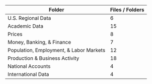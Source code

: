 | Folder                                  |   Files / Folders |
|-----------------------------------------|-------------------|
| U.S. Regional Data                      |                 6 |
| Academic Data                           |                15 |
| Prices                                  |                 8 |
| Money, Banking, & Finance               |                 7 |
| Population, Employment, & Labor Markets |                12 |
| Production & Business Activity          |                18 |
| National Accounts                       |                 4 |
| International Data                      |                 4 |